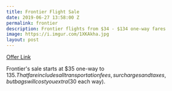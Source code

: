 ```yaml
---
title: Frontier Flight Sale
date: 2019-06-27 13:58:00 Z
permalink: frontier
description: Frontier flights from $34 - $134 one-way fares
image: https://i.imgur.com/1XKAkha.jpg
layout: post
---
```


[Offer Link](https://www.flyfrontier.com/deals/flight-sales/)

Frontier's sale starts at $35 one-way to $135. That fare includes all transportation fees, surcharges and taxes, but bags will cost you extra ($30 each way). 


